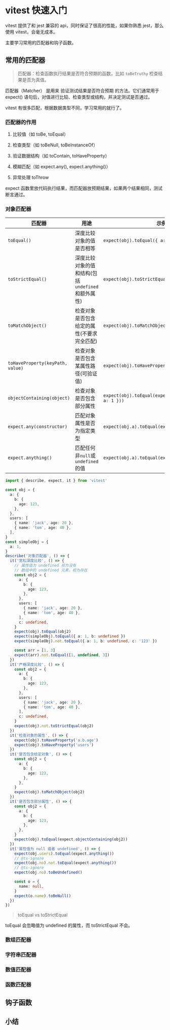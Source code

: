 # vitest 快速入门

vitest 提供了和 jest 兼容的 api，同时保证了很高的性能，如果你熟悉 jest，那么使用 vitest，会毫无成本。

主要学习常用的匹配器和钩子函数。

## 常用的匹配器

> 匹配器：检查函数执行结果是否符合预期的函数，比如 `toBeTruthy` 检查结果是否为真值。

匹配器（Matcher） 是用来 验证测试结果是否符合预期 的方法。它们通常用于 expect() 语句后，对值进行比较、检查类型或结构，并决定测试是否通过。

vitest 有很多匹配，根据数据类型不同，学习常用的就行了。

### 匹配器的作用

1. 比较值（如 toBe, toEqual）

2. 检查类型（如 toBeNull, toBeInstanceOf）

3. 验证数据结构（如 toContain, toHaveProperty）

4. 模糊匹配（如 expect.any(), expect.anything()）

5. 异常处理 toThrow

expect 函数里放代码执行结果，而匹配器放预期结果，如果两个结果相同，测试断言通过。

### 对象匹配器

| 匹配器                           | 用途                                              | 示例                                                     |
| -------------------------------- | ------------------------------------------------- | -------------------------------------------------------- |
| `toEqual()`                      | 深度比较对象的值是否相等                          | `expect(obj).toEqual({ a: 1 })`                          |
| `toStrictEqual()`                | 深度比较对象的值和结构(包括`undefined`和额外属性) | `expect(obj).toStrictEqual({ a: 1 })`                    |
| `toMatchObject()`                | 检查对象是否包含给定的属性(不要求完全匹配)        | `expect(obj).toMatchObject({ a: 1 })`                    |
| `toHaveProperty(keyPath, value)` | 检查对象是否包含某属性路径(可验证值)              | `expect(obj).toHaveProperty('a.b', 1)`                   |
| `objectContaining(object)`       | 检查对象是否包含部分属性                          | `expect(obj).toEqual(expect.objectContaining({ a: 1 }))` |
| `expect.any(constructor)`        | 匹配对象属性是否为指定类型                        | `expect(obj.a).toEqual(expect.any(Number))`              |
| `expect.anything()`              | 匹配任何非`null`或`undefined`的值                 | `expect(obj.a).toEqual(expect.anything())`               |

```ts
import { describe, expect, it } from 'vitest'

const obj = {
  a: {
    b: {
      age: 123,
    },
  },
  users: [
    { name: 'jack', age: 20 },
    { name: 'tom', age: 40 },
  ],
}
const simpleObj = {
  a: 1,
}
describe('对象匹配器', () => {
  it('宽松深度比较', () => {
    // 属性值为 undefined 视为没有
    // 数组中的 undefined 元素，视为存在
    const obj2 = {
      a: {
        b: {
          age: 123,
        },
      },
      users: [
        { name: 'jack', age: 20 },
        { name: 'tom', age: 40 },
      ],
      c: undefined,
    }
    expect(obj).toEqual(obj2)
    expect(simpleObj).toEqual({ a: 1, b: undefined })
    expect(simpleObj).not.toEqual({ a: 1, b: undefined, c: '123' })

    const arr = [1, 3]
    expect(arr).not.toEqual([1, undefined, 3])
  })
  it('严格深度比较', () => {
    const obj2 = {
      a: {
        b: {
          age: 123,
        },
      },
      users: [
        { name: 'jack', age: 20 },
        { name: 'tom', age: 40 },
      ],
      c: undefined,
    }
    expect(obj).not.toStrictEqual(obj2)
  })
  it('检查对象的属性', () => {
    expect(obj).toHaveProperty('a.b.age')
    expect(obj).toHaveProperty('users')
  })
  it('是否包含给定对象', () => {
    const obj2 = {
      a: {
        b: {
          age: 123,
        },
      },
    }
    expect(obj).toMatchObject(obj2)
  })
  it('是否包含部分属性', () => {
    const obj2 = {
      a: {
        b: {
          age: 123,
        },
      },
    }
    expect(obj).toEqual(expect.objectContaining(obj2))
  })
  it('属性值为 null 或者 undefined', () => {
    expect(obj.users).toEqual(expect.anything())
    // @ts-ignore
    expect(obj.no).not.toEqual(expect.anything())
    // @ts-ignore
    expect(obj.no).toBeUndefined()

    const o = {
      name: null,
    }
    expect(o.name).toBeNull()
  })
})
```

> toEqual vs toStrictEqual

toEqual 会忽略值为 undefined 的属性，而 toStrictEqual 不会。

### 数组匹配器

### 字符串匹配器

### 数值匹配器

### 函数匹配器

## 钩子函数

## 小结

